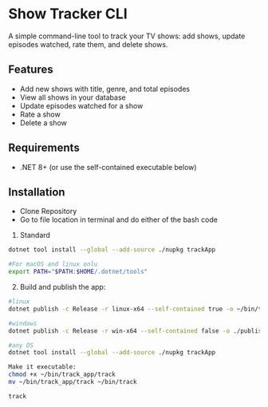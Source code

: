 # Show Tracker CLI

A simple command-line tool to track your TV shows: add shows, update episodes watched, rate them, and delete shows.  

## Features

- Add new shows with title, genre, and total episodes  
- View all shows in your database  
- Update episodes watched for a show  
- Rate a show  
- Delete a show  

## Requirements

- .NET 8+ (or use the self-contained executable below)  

## Installation
- Clone Repository
- Go to file location in terminal and do either of the bash code

1. Standard
```bash
dotnet tool install --global --add-source ./nupkg trackApp

#For macOS and linux onlu
export PATH="$PATH:$HOME/.dotnet/tools"
```

2. Build and publish the app:
```bash
#linux
dotnet publish -c Release -r linux-x64 --self-contained true -o ~/bin/track_app

#windows
dotnet publish -c Release -r win-x64 --self-contained false -o ./publish

#any OS
dotnet tool install --global --add-source ./nupkg trackApp

Make it executable:
chmod +x ~/bin/track_app/track
mv ~/bin/track_app/track ~/bin/track

track
